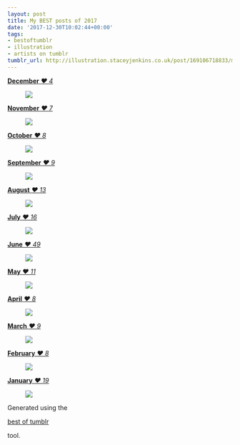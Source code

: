```yaml
---
layout: post
title: My BEST posts of 2017
date: '2017-12-30T10:02:44+00:00'
tags:
- bestoftumblr
- illustration
- artists on tumblr
tumblr_url: http://illustration.staceyjenkins.co.uk/post/169106718833/my-best-posts-of-2017
---
```

[ **December** _♥ 4_  
](http://illustration.staceyjenkins.co.uk/2019/03/09/2017-12-20-is-that-me-giggled-loyalty-looking-up-at-the.html)

[<figure data-orig-height="250" data-orig-width="250" data-orig-src="https://66.media.tumblr.com/821b9506ac086d89a60d794ec445783f/tumblr_p195m1sMPM1v28ub8o1_250.jpg"><img src="https://66.media.tumblr.com/9228de5537014676a8d1925a53341d54/tumblr_inline_p8j5gmesxZ1tjbx6d_540.jpg" data-orig-height="250" data-orig-width="250" data-orig-src="https://66.media.tumblr.com/821b9506ac086d89a60d794ec445783f/tumblr_p195m1sMPM1v28ub8o1_250.jpg"></figure>](http://illustration.staceyjenkins.co.uk/2019/03/09/2017-12-20-is-that-me-giggled-loyalty-looking-up-at-the.html)

[ **November** _♥ 7_  
](http://illustration.staceyjenkins.co.uk/2019/03/09/2017-11-14-attempting-to-learn-blueskywolf09s-tala.html)

[<figure data-orig-height="250" data-orig-width="250" data-orig-src="https://66.media.tumblr.com/4c262fd075bdb3d54d82f886431f148b/tumblr_ozef9eVa4c1v28ub8o1_250.jpg"><img src="https://66.media.tumblr.com/ad14ff4d15c0d24e6f193a1c5801cd9f/tumblr_inline_p8j5gnuqsh1tjbx6d_540.jpg" data-orig-height="250" data-orig-width="250" data-orig-src="https://66.media.tumblr.com/4c262fd075bdb3d54d82f886431f148b/tumblr_ozef9eVa4c1v28ub8o1_250.jpg"></figure>](http://illustration.staceyjenkins.co.uk/2019/03/09/2017-11-14-attempting-to-learn-blueskywolf09s-tala.html)

[ **October** _♥ 8_  
](http://illustration.staceyjenkins.co.uk/2019/03/09/2017-10-29-well-whos-this-handsome-devil-tiefling.html)

[<figure data-orig-height="375" data-orig-width="250" data-orig-src="https://66.media.tumblr.com/2bf6dc4e7204e598e0d54a0601383b41/tumblr_oylnhhORdw1v28ub8o1_250.jpg"><img src="https://66.media.tumblr.com/0e53047ae263f80e5104e96066eec93b/tumblr_inline_p8j5gnlRJj1tjbx6d_540.jpg" data-orig-height="375" data-orig-width="250" data-orig-src="https://66.media.tumblr.com/2bf6dc4e7204e598e0d54a0601383b41/tumblr_oylnhhORdw1v28ub8o1_250.jpg"></figure>](http://illustration.staceyjenkins.co.uk/2019/03/09/2017-10-29-well-whos-this-handsome-devil-tiefling.html)

[ **September** _♥ 9_  
](http://illustration.staceyjenkins.co.uk/2019/03/09/2017-09-08-finally-completed-my-new-twitter-banner-starring.html)

[<figure data-orig-height="70" data-orig-width="250" data-orig-src="https://66.media.tumblr.com/59c3acf9c038bf5a509b31f61fa5480d/tumblr_ovzf9xLAkr1v28ub8o1_250.png"><img src="https://66.media.tumblr.com/38a0c7113134d25eb71b0280e9bad2a3/tumblr_inline_p8j5gnTRDx1tjbx6d_540.png" data-orig-height="70" data-orig-width="250" data-orig-src="https://66.media.tumblr.com/59c3acf9c038bf5a509b31f61fa5480d/tumblr_ovzf9xLAkr1v28ub8o1_250.png"></figure>](http://illustration.staceyjenkins.co.uk/2019/03/09/2017-09-08-finally-completed-my-new-twitter-banner-starring.html)

[ **August** _♥ 13_  
](http://illustration.staceyjenkins.co.uk/2019/03/09/2017-08-16-peace-peace-love-love-blueskywolf09-rightly.html)

[<figure data-orig-height="177" data-orig-width="250" data-orig-src="https://66.media.tumblr.com/7970b96b19cbb94e0759720a1944a175/tumblr_ousm95QCqm1v28ub8o1_250.jpg"><img src="https://66.media.tumblr.com/07eed644534169a7dd126025b66c0cb1/tumblr_inline_p8j5gpA3Mv1tjbx6d_540.jpg" data-orig-height="177" data-orig-width="250" data-orig-src="https://66.media.tumblr.com/7970b96b19cbb94e0759720a1944a175/tumblr_ousm95QCqm1v28ub8o1_250.jpg"></figure>](http://illustration.staceyjenkins.co.uk/2019/03/09/2017-08-16-peace-peace-love-love-blueskywolf09-rightly.html)

[ **July** _♥ 16_  
](http://illustration.staceyjenkins.co.uk/2019/03/09/2017-07-18-my-boyfriend-dasacht-and-i-are-celebrating-our.html)

[<figure data-orig-height="354" data-orig-width="250" data-orig-src="https://66.media.tumblr.com/e33ac4ed6fc05f6e0185b75e6cf70b72/tumblr_ot9yws5KBt1v28ub8o1_250.jpg"><img src="https://66.media.tumblr.com/87911dba7b475acc4def6619b91bc5ac/tumblr_inline_p8j5gpTyGF1tjbx6d_540.jpg" data-orig-height="354" data-orig-width="250" data-orig-src="https://66.media.tumblr.com/e33ac4ed6fc05f6e0185b75e6cf70b72/tumblr_ot9yws5KBt1v28ub8o1_250.jpg"></figure>](http://illustration.staceyjenkins.co.uk/2019/03/09/2017-07-18-my-boyfriend-dasacht-and-i-are-celebrating-our.html)

[ **June** _♥ 49_  
](http://illustration.staceyjenkins.co.uk/2019/03/09/2017-06-25-finally-finished-my-portrait-of-the-latest-member.html)

[<figure data-orig-height="337" data-orig-width="250" data-orig-src="https://66.media.tumblr.com/6bd026c9390824d9a09ef56b873f3520/tumblr_os3pgkoyGL1v28ub8o1_250.jpg"><img src="https://66.media.tumblr.com/822cba29689e77bc1d744a99bba89224/tumblr_inline_p8j5gpsqBk1tjbx6d_540.jpg" data-orig-height="337" data-orig-width="250" data-orig-src="https://66.media.tumblr.com/6bd026c9390824d9a09ef56b873f3520/tumblr_os3pgkoyGL1v28ub8o1_250.jpg"></figure>](http://illustration.staceyjenkins.co.uk/2019/03/09/2017-06-25-finally-finished-my-portrait-of-the-latest-member.html)

[ **May** _♥ 11_  
](http://illustration.staceyjenkins.co.uk/2019/03/09/2017-05-12-hello-khepri-much-much-happier-with-this.html)

[<figure data-orig-height="354" data-orig-width="250" data-orig-src="https://66.media.tumblr.com/23990a78a5b06d486d56e7963114fae3/tumblr_opuax60HGl1v28ub8o1_250.png"><img src="https://66.media.tumblr.com/bec49b9c481deb3af747bd026ba29899/tumblr_inline_p8j5gq4JWn1tjbx6d_540.png" data-orig-height="354" data-orig-width="250" data-orig-src="https://66.media.tumblr.com/23990a78a5b06d486d56e7963114fae3/tumblr_opuax60HGl1v28ub8o1_250.png"></figure>](http://illustration.staceyjenkins.co.uk/2019/03/09/2017-05-12-hello-khepri-much-much-happier-with-this.html)

[ **April** _♥ 8_  
](http://illustration.staceyjenkins.co.uk/2019/03/09/2017-04-26-my-album-cover-for-loyalty-and-blueskywolf09s.html)

[<figure data-orig-height="250" data-orig-width="250" data-orig-src="https://66.media.tumblr.com/e935d3c6938da644b6374da0ef2930e6/tumblr_op0c27Vf9P1v28ub8o1_250.jpg"><img src="https://66.media.tumblr.com/7b4e3ec502ed11cc4f9d8d6e1cdae90e/tumblr_inline_p8j5gqFE4S1tjbx6d_540.jpg" data-orig-height="250" data-orig-width="250" data-orig-src="https://66.media.tumblr.com/e935d3c6938da644b6374da0ef2930e6/tumblr_op0c27Vf9P1v28ub8o1_250.jpg"></figure>](http://illustration.staceyjenkins.co.uk/2019/03/09/2017-04-26-my-album-cover-for-loyalty-and-blueskywolf09s.html)

[ **March** _♥ 9_  
](http://illustration.staceyjenkins.co.uk/2019/03/09/2017-03-31-sketchbook-catch-ups-some-scribbly-human-loyaltys.html)

[<figure data-orig-height="250" data-orig-width="250" data-orig-src="https://66.media.tumblr.com/8fb5fb521395d54c3a87d1f6897cd5ca/tumblr_ono75gIxbB1v28ub8o1_250.jpg"><img src="https://66.media.tumblr.com/d89f33d0390798ed5bc2ad5310906abb/tumblr_inline_p8j5gqGiva1tjbx6d_540.jpg" data-orig-height="250" data-orig-width="250" data-orig-src="https://66.media.tumblr.com/8fb5fb521395d54c3a87d1f6897cd5ca/tumblr_ono75gIxbB1v28ub8o1_250.jpg"></figure>](http://illustration.staceyjenkins.co.uk/2019/03/09/2017-03-31-sketchbook-catch-ups-some-scribbly-human-loyaltys.html)

[ **February** _♥ 8_  
](http://illustration.staceyjenkins.co.uk/2019/03/09/2017-02-01-my-little-2017-reboot-of-elys-design-is-done.html)

[<figure data-orig-height="353" data-orig-width="250" data-orig-src="https://66.media.tumblr.com/4eeb6bfa611b441f368db8c4f1ce863c/tumblr_oko20qWYgS1v28ub8o1_250.jpg"><img src="https://66.media.tumblr.com/7e67803baa40a0afbe913c832a74adf2/tumblr_inline_p8j5grNxOa1tjbx6d_540.jpg" data-orig-height="353" data-orig-width="250" data-orig-src="https://66.media.tumblr.com/4eeb6bfa611b441f368db8c4f1ce863c/tumblr_oko20qWYgS1v28ub8o1_250.jpg"></figure>](http://illustration.staceyjenkins.co.uk/2019/03/09/2017-02-01-my-little-2017-reboot-of-elys-design-is-done.html)

[ **January** _♥ 19_  
](http://illustration.staceyjenkins.co.uk/2019/03/09/2017-01-26-finally-completed-the-album-cover-art-for-ratta.html)

[<figure data-orig-height="250" data-orig-width="250" data-orig-src="https://66.media.tumblr.com/a52b084cc18fdfc9d6d41aef51698011/tumblr_okerzvIHcX1v28ub8o1_250.png"><img src="https://66.media.tumblr.com/6acf81e0a561f8ace016451c8b247f4f/tumblr_inline_p8j5gr9Ocz1tjbx6d_540.png" data-orig-height="250" data-orig-width="250" data-orig-src="https://66.media.tumblr.com/a52b084cc18fdfc9d6d41aef51698011/tumblr_okerzvIHcX1v28ub8o1_250.png"></figure>](http://illustration.staceyjenkins.co.uk/2019/03/09/2017-01-26-finally-completed-the-album-cover-art-for-ratta.html)

Generated using the

[best of tumblr](http://www.studiomoh.com/fun/tumblrbestof/?tumblr=froginajar&utm_source=tumblr&utm_medium=sharebtn&utm_campaign=bestof2)

tool.

